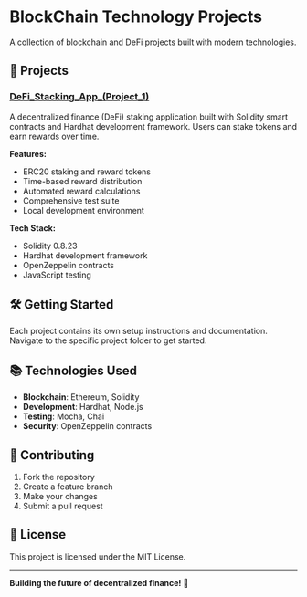 # BlockChain Technology Projects

A collection of blockchain and DeFi projects built with modern technologies.

## 🚀 Projects

### [DeFi_Stacking_App_(Project_1)](/DeFi_Stacking_App_(Project_1)/)

A decentralized finance (DeFi) staking application built with Solidity smart contracts and Hardhat development framework. Users can stake tokens and earn rewards over time.

**Features:**
- ERC20 staking and reward tokens
- Time-based reward distribution
- Automated reward calculations
- Comprehensive test suite
- Local development environment

**Tech Stack:**
- Solidity 0.8.23
- Hardhat development framework
- OpenZeppelin contracts
- JavaScript testing

## 🛠️ Getting Started

Each project contains its own setup instructions and documentation. Navigate to the specific project folder to get started.

## 📚 Technologies Used

- **Blockchain**: Ethereum, Solidity
- **Development**: Hardhat, Node.js
- **Testing**: Mocha, Chai
- **Security**: OpenZeppelin contracts

## 🤝 Contributing

1. Fork the repository
2. Create a feature branch
3. Make your changes
4. Submit a pull request

## 📄 License

This project is licensed under the MIT License.

---

**Building the future of decentralized finance! 🚀**
